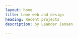 ```yaml
---
layout: home
title: Leme web and design
heading: Recent projects
description: by Leander Jansen

---
```

